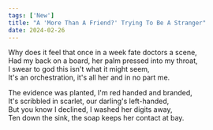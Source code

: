 ```yaml
---
tags: ['New']
title: "A 'More Than A Friend?' Trying To Be A Stranger"
date: 2024-02-26
---
```


Why does it feel that once in a week fate doctors a scene,  
Had my back on a board, her palm pressed into my throat,  
I swear to god this isn't what it might seem,  
It's an orchestration, it's all her and in no part me.

The evidence was planted, I'm red handed and branded,  
It's scribbled in scarlet, our darling's left-handed,  
But you know I declined, I washed her digits away,  
Ten down the sink, the soap keeps her contact at bay.  
